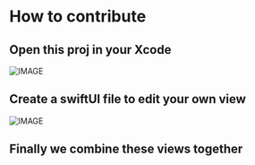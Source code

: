 # How to contribute

## Open this proj in your Xcode
![IMAGE](https://github.com/MGMCN/Team-Gao-Yuan-Uriuriboo-KazukiSenda/blob/main/image/xcode_proj.png)
## Create a swiftUI file to edit your own view
![IMAGE](https://github.com/MGMCN/Team-Gao-Yuan-Uriuriboo-KazukiSenda/blob/main/image/create_swiftui_view.png)
## Finally we combine these views together
